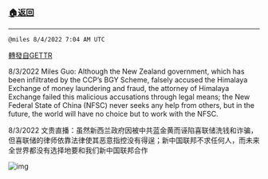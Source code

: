 ###  [:house:返回](README.md)
---


`@miles 8/4/2022 7:04 AM UTC`

[轉發自GETTR](https://gettr.com/post/p1l2f7h7d1e)

8/3/2022 Miles Guo: Although the New Zealand government, which has been infiltrated by the CCP’s BGY Scheme, falsely accused the Himalaya Exchange of money laundering and fraud, the attorney of Himalaya Exchange failed this malicious accusations through legal means; the New Federal State of China (NFSC) never seeks any help from others, but in the future, the world will have no choice but to work with the NFSC.

8/3/2022 文贵直播：虽然新西兰政府因被中共蓝金黄而诬陷喜联储洗钱和诈骗，但喜联储的律师依靠法律使其恶意指控没有得逞；新中国联邦不求任何人，而未来全世界都没有选择地要和我们新中国联邦合作


![img](https://media.gettr.com/group11/getter/2022/08/04/07/8494955a-4f94-0f9d-d8ba-4431e5070bf8/out.jpg)
